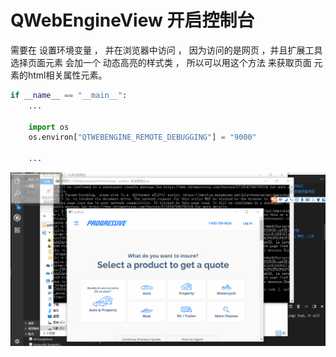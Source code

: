 # QWebEngineView 开启控制台

需要在 设置环境变量 ， 并在浏览器中访问 ， 因为访问的是网页 ，并且扩展工具选择页面元素 会加一个 动态高亮的样式类 ， 所以可以用这个方法 来获取页面 元素的html相关属性元素。

```python
if __name__ == "__main__":
    ...

    import os
    os.environ["QTWEBENGINE_REMOTE_DEBUGGING"] = "9000"

    ...

```

![1](ScreenShot/1.gif)